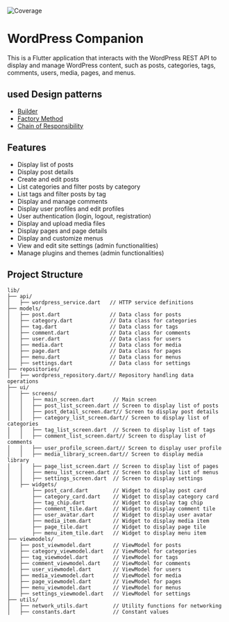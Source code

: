 ![Coverage](https://img.shields.io/badge/Test--Coverage-97.63-lightgrey)

# WordPress Companion

This is a Flutter application that interacts with the WordPress REST API to display and manage WordPress content, such as posts, categories, tags, comments, users, media, pages, and menus.

## used Design patterns

- [Builder](lib\features\profile\presentation\utils\update_my_profile_params_builder.dart)
- [Factory Method](lib\core\errors\failures.dart)
- [Chain of Responsibility](lib/features/media/presentation/widgets/media_show_box.dart)

## Features

- Display list of posts
- Display post details
- Create and edit posts
- List categories and filter posts by category
- List tags and filter posts by tag
- Display and manage comments
- Display user profiles and edit profiles
- User authentication (login, logout, registration)
- Display and upload media files
- Display pages and page details
- Display and customize menus
- View and edit site settings (admin functionalities)
- Manage plugins and themes (admin functionalities)

## Project Structure

```plaintext
lib/
├── api/
│   ├── wordpress_service.dart   // HTTP service definitions
├── models/
│   ├── post.dart                // Data class for posts
│   ├── category.dart            // Data class for categories
│   ├── tag.dart                 // Data class for tags
│   ├── comment.dart             // Data class for comments
│   ├── user.dart                // Data class for users
│   ├── media.dart               // Data class for media
│   ├── page.dart                // Data class for pages
│   ├── menu.dart                // Data class for menus
│   ├── settings.dart            // Data class for settings
├── repositories/
│   ├── wordpress_repository.dart// Repository handling data operations
├── ui/
│   ├── screens/
│   │   ├── main_screen.dart      // Main screen
│   │   ├── post_list_screen.dart // Screen to display list of posts
│   │   ├── post_detail_screen.dart// Screen to display post details
│   │   ├── category_list_screen.dart// Screen to display list of categories
│   │   ├── tag_list_screen.dart  // Screen to display list of tags
│   │   ├── comment_list_screen.dart// Screen to display list of comments
│   │   ├── user_profile_screen.dart// Screen to display user profile
│   │   ├── media_library_screen.dart// Screen to display media library
│   │   ├── page_list_screen.dart // Screen to display list of pages
│   │   ├── menu_list_screen.dart // Screen to display list of menus
│   │   ├── settings_screen.dart  // Screen to display settings
│   ├── widgets/
│       ├── post_card.dart        // Widget to display post card
│       ├── category_card.dart    // Widget to display category card
│       ├── tag_chip.dart         // Widget to display tag chip
│       ├── comment_tile.dart     // Widget to display comment tile
│       ├── user_avatar.dart      // Widget to display user avatar
│       ├── media_item.dart       // Widget to display media item
│       ├── page_tile.dart        // Widget to display page tile
│       ├── menu_item_tile.dart   // Widget to display menu item
├── viewmodels/
│   ├── post_viewmodel.dart       // ViewModel for posts
│   ├── category_viewmodel.dart   // ViewModel for categories
│   ├── tag_viewmodel.dart        // ViewModel for tags
│   ├── comment_viewmodel.dart    // ViewModel for comments
│   ├── user_viewmodel.dart       // ViewModel for users
│   ├── media_viewmodel.dart      // ViewModel for media
│   ├── page_viewmodel.dart       // ViewModel for pages
│   ├── menu_viewmodel.dart       // ViewModel for menus
│   ├── settings_viewmodel.dart   // ViewModel for settings
├── utils/
│   ├── network_utils.dart        // Utility functions for networking
│   ├── constants.dart            // Constant values
```
